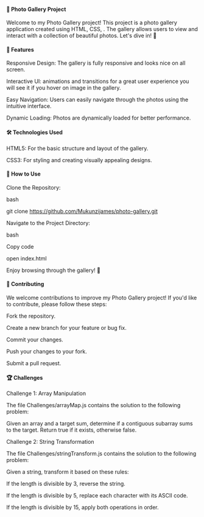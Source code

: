 #### 📸 Photo Gallery Project

Welcome to my Photo Gallery project! This project is a  photo gallery application created using HTML, CSS, . The gallery allows users to view and interact with a collection of beautiful photos. Let's dive in! 🎉

#### 🚀 Features

Responsive Design: The gallery is fully responsive and looks nice on all screen.

Interactive UI: animations and transitions for a great user experience you will see it if you hover on image in the gallery.

Easy Navigation: Users can easily navigate through the photos using the intuitive interface.


Dynamic Loading: Photos are dynamically loaded for better performance.

#### 🛠️ Technologies Used

HTML5: For the basic structure and layout of the gallery.


CSS3: For styling and creating visually appealing designs.



#### 📸 How to Use


Clone the Repository:

bash

git clone https://github.com/Mukunzijames/photo-gallery.git


Navigate to the Project Directory:


bash


Copy code


open index.html


Enjoy browsing through the gallery! 🌟

#### 🌟 Contributing


We welcome contributions to improve my  Photo Gallery project! If you'd like to contribute, please follow these steps:

Fork the repository.

Create a new branch for your feature or bug fix.

Commit your changes.

Push your changes to your fork.

Submit a pull request.




#### 🏆 Challenges

Challenge 1: Array Manipulation



The file Challenges/arrayMap.js contains the solution to the following problem:

Given an array and a target sum, determine if a contiguous subarray sums to the target. Return true if it exists, otherwise false.

Challenge 2: String Transformation


The file Challenges/stringTransform.js contains the solution to the following problem:

Given a string, transform it based on these rules:

If the length is divisible by 3, reverse the string.


If the length is divisible by 5, replace each character with its ASCII code.


If the length is divisible by 15, apply both operations in order.




